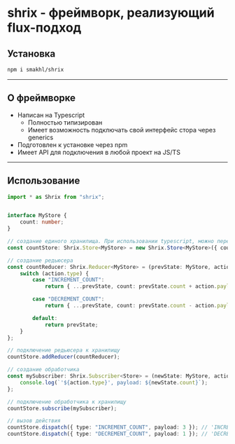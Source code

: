 # shrix - фреймворк, реализующий flux-подход

## Установка
``` sh
npm i smakhl/shrix
```
---
## О фреймворке

- Написан на Typescript
  - Полностью типизирован
  - Имеет возможность подключать свой интерфейс стора через generics
- Подготовлен к установке через npm
- Имеет API для подключения в любой проект на JS/TS

---

## Использование
``` typescript
import * as Shrix from "shrix";


interface MyStore { 
    count: number;
}

// создание единого хранилища. При использовании typescript, можно передать свой интерфейс хранилища
const countStore: Shrix.Store<MyStore> = new Shrix.Store<MyStore>({ count: 1 });

// создание редьюсера
const countReducer: Shrix.Reducer<MyStore> = (prevState: MyStore, action: Shrix.Action) => {
    switch (action.type) {
        case "INCREMENT_COUNT":
            return { ...prevState, count: prevState.count + action.payload };

        case "DECREMENT_COUNT":
            return { ...prevState, count: prevState.count - action.payload };

        default:
            return prevState;
    }
};

// подключение редьюсера к хранилищу
countStore.addReducer(countReducer);

// создание обработчика
const mySubscriber: Shrix.Subscriber<Store> = (newState: MyStore, action: Shrix.Action) => {
    console.log(`'${action.type}', payload: ${newState.count}`);
};

// подключение обработчика к хранилищу
countStore.subscribe(mySubscriber);

// вызов действия
countStore.dispatch({ type: "INCREMENT_COUNT", payload: 3 }); // 'INCREMENT_COUNT', payload: 4
countStore.dispatch({ type: "DECREMENT_COUNT", payload: 1 }); // 'DECREMENT_COUNT', payload: 3

```
